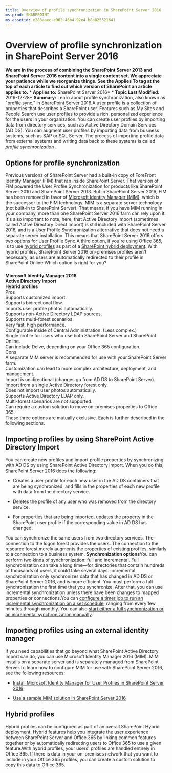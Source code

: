 ```yaml
---
title: Overview of profile synchronization in SharePoint Server 2016
ms.prod: SHAREPOINT
ms.assetid: e283aaec-e962-46b4-92e4-b8a825521641
---
```



# Overview of profile synchronization in SharePoint Server 2016
 **We are in the process of combining the SharePoint Server 2013 and SharePoint Server 2016 content into a single content set. We appreciate your patience while we reorganize things. See the Applies To tag at the top of each article to find out which version of SharePoint an article applies to.** * **Applies to:** SharePoint Server 2016*  * **Topic Last Modified:** 2016-12-28* **Summary:** Learn about profile synchronization, also known as "profile sync," in SharePoint Server 2016.A user profile is a collection of properties that describes a SharePoint user. Features such as My Sites and People Search use user profiles to provide a rich, personalized experience for the users in your organization. You can create user profiles by importing data from directory services, such as Active Directory Domain Services (AD DS). You can augment user profiles by importing data from business systems, such as SAP or SQL Server. The process of importing profile data from external systems and writing data back to these systems is called  *profile synchronization*  .
## Options for profile synchronization

Previous versions of SharePoint Server had a built-in copy of ForeFront Identity Manager (FIM) that ran inside SharePoint Server. That version of FIM powered the User Profile Synchronization for products like SharePoint Server 2010 and SharePoint Server 2013. But in SharePoint Server 2016, FIM has been removed in favor of  [Microsoft Identity Manager (MIM)](https://go.microsoft.com/fwlink/?LinkId=760650), which is the successor to the FIM technology. MIM is a separate server technology (not built-in to SharePoint Server). That means, if you have MIM running in your company, more than one SharePoint Server 2016 farm can rely upon it. It's also important to note, here, that Active Directory Import (sometimes called Active Directory Direct Import) is still included with SharePoint Server 2016, and is a User Profile Synchronization alternative that does not need a separate server installation. This means that SharePoint Server 2016 offers two options for User Profile Sync.A third option, if you're using Office 365, is to use  [hybrid profiles](https://go.microsoft.com/fwlink/p/?LinkID=746962) as part of a [SharePoint hybrid deployment](https://go.microsoft.com/fwlink/p/?LinkID=746868). With hybrid profiles, SharePoint Server 2016 on-premises profiles aren't necessary, as users are automatically redirected to their profile in SharePoint Online.Which option is right for you?
### 

 **Microsoft Identity Manager 2016** <br/> **Active Directory Import** <br/> **Hybrid profiles** <br/> Pros  <br/>  Supports customized import. <br/>  Supports bidirectional flow. <br/>  Imports user profile photos automatically. <br/>  Supports non-Active Directory LDAP sources. <br/>  Supports multi-forest scenarios. <br/>  Very fast, high performance. <br/>  Configurable inside of Central Administration. (Less complex.) <br/>  Single profile for users who use both SharePoint Server and SharePoint Online. <br/>  Can include Delve, depending on your Office 365 configuration. <br/> Cons  <br/>  A separate MIM server is recommended for use with your SharePoint Server farm. <br/>  Customization can lead to more complex architecture, deployment, and management. <br/>  Import is unidirectional (changes go from AD DS to SharePoint Server). <br/>  Import from a single Active Directory forest only. <br/>  Does not import user photos automatically. <br/>  Supports Active Directory LDAP only. <br/>  Multi-forest scenarios are not supported. <br/>  Can require a custom solution to move on-premises properties to Office 365. <br/> These three options are mutually exclusive. Each is further described in the following sections.
## Importing profiles by using SharePoint Active Directory Import
<a name="importDS"> </a>

You can create new profiles and import profile properties by synchronizing with AD DS by using SharePoint Active Directory Import. When you do this, SharePoint Server 2016 does the following:
- Creates a user profile for each new user in the AD DS containers that are being synchronized, and fills in the properties of each new profile with data from the directory service.
    
  
- Deletes the profile of any user who was removed from the directory service.
    
  
- For properties that are being imported, updates the property in the SharePoint user profile if the corresponding value in AD DS has changed.
    
  
You can synchronize the same users from two directory services. The connection to the logon forest provides the users. The connection to the resource forest merely augments the properties of existing profiles, similarly to a connection to a business system. **Synchronization options**You can perform two kinds of synchronization: full and incremental. Full synchronization can take a long time—for directories that contain hundreds of thousands of users, it could take several days. Incremental synchronization only synchronizes data that has changed in AD DS or SharePoint Server 2016, and is more efficient. You must perform a full synchronization the first time that you synchronize. After that, you can use incremental synchronization unless there have been changes to mapped properties or connections.You can  [configure a timer job to run an incremental synchronization on a set schedule](html/schedule-profile-synchronization-in-sharepoint-server.md), ranging from every few minutes through monthly. You can also  [start either a full synchronization or an incremental synchronization manually](html/start-profile-synchronization-manually-in-sharepoint-server.md).
## Importing profiles using an external identity manager
<a name="MIM"> </a>

If you need capabilities that go beyond what SharePoint Active Directory Import can do, you can use Microsoft Identity Manager 2016 (MIM). MIM installs on a separate server and is separately managed from SharePoint Server.To learn how to configure MIM for use with SharePoint Server 2016, see the following resources:
-  [Install Microsoft Identity Manager for User Profiles in SharePoint Server 2016](html/install-microsoft-identity-manager-for-user-profiles-in-sharepoint-server-2016.md)
    
  
-  [Use a sample MIM solution in SharePoint Server 2016](html/use-a-sample-mim-solution-in-sharepoint-server-2016.md)
    
  

## Hybrid profiles
<a name="MIM"> </a>

Hybrid profiles can be configured as part of an overall SharePoint Hybrid deployment. Hybrid features help you integrate the user experience between SharePoint Server and Office 365 by linking common features together or by automatically redirecting users to Office 365 to use a given feature.With hybrid profiles, your users' profiles are handled entirely in Office 365. If there is data in your on-premises network that you want to include in your Office 365 profiles, you can create a custom solution to copy this data to Office 365.
